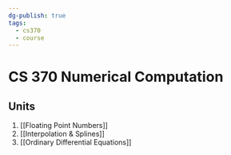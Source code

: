 ```yaml
---
dg-publish: true
tags:
  - cs370
  - course
---
```

# CS 370 Numerical Computation
## Units
1. [[Floating Point Numbers]]
2. [[Interpolation & Splines]]
3. [[Ordinary Differential Equations]]
